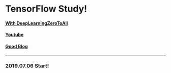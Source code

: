 # TensorFlow Study!

#### [With DeepLearningZeroToAll](https://github.com/hunkim/DeepLearningZeroToAll/)
#### [Youtube](https://www.youtube.com/watch?v=BS6O0zOGX4E&list=PLlMkM4tgfjnLSOjrEJN31gZATbcj_MpUm)
#### [Good Blog](https://blog.naver.com/PostList.nhn?blogId=complusblog&categoryNo=220&from=postList)

---------
### 2019.07.06 Start!

